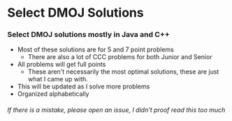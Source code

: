# Select DMOJ Solutions
### Select DMOJ solutions mostly in Java and C++
- Most of these solutions are for 5 and 7 point problems
  -  There are also a lot of CCC problems for both Junior and Senior
- All problems will get full points
  - These aren't necessarily the most optimal solutions, these are just what I came up with.
- This will be updated as I solve more problems
- Organized alphabetically


###### If there is a mistake, please open an issue, I didn't proof read this too much
